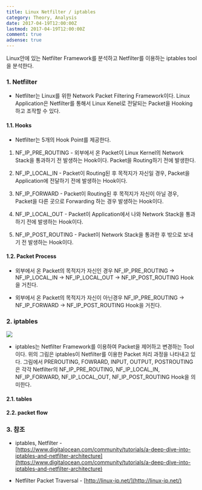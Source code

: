 ```yaml
---
title: Linux Netfilter / iptables
category: Theory, Analysis
date: 2017-04-19T12:00:00Z
lastmod: 2017-04-19T12:00:00Z
comment: true
adsense: true
---
```


Linux안에 있는 Netfilter Framework를 분석하고 Netfilter를 이용하는 iptables tool을 분석한다.

### 1. Netfilter

* Netfilter는 Linux를 위한 Network Packet Filtering Framework이다. Linux Application은 Netfilter를 통해서 Linux Kenel로 전달되는 Packet을 Hooking하고 조작할 수 있다.

#### 1.1. Hooks

* Netfilter는 5개의 Hook Point를 제공한다.

1. NF_IP_PRE_ROUTING - 외부에서 온 Packet이 Linux Kernel의 Network Stack을 통과하기 전 발생하는 Hook이다. Packet을 Routing하기 전에 발생한다.

1. NF_IP_LOCAL_IN - Packet이 Routing된 후 목적지가 자신일 경우, Packet을 Application에 전달하기 전에 발생하는 Hook이다.

1. NF_IP_FORWARD - Packet이 Routing된 후 목적지가 자신이 아닐 경우, Packet을 다른 곳으로 Forwarding 하는 경우 발생하는 Hook이다.

1. NF_IP_LOCAL_OUT - Packet이 Application에서 나와 Network Stack을 통과하기 전에 발생하는 Hook이다.

1. NF_IP_POST_ROUTING - Packet이 Network Stack을 통과한 후 밖으로 보내기 전 발생하는 Hook이다.

#### 1.2. Packet Process

* 외부에서 온 Packet의 목적지가 자신인 경우 NF_IP_PRE_ROUTING -> NF_IP_LOCAL_IN -> NF_IP_LOCAL_OUT -> NF_IP_POST_ROUTING Hook을 거친다.

* 외부에서 온 Packet의 목적지가 자신이 아닌경우 NF_IP_PRE_ROUTING -> NF_IP_FORWARD -> NF_IP_POST_ROUTING Hook을 거친다.  

### 2. iptables

![]({{site.baseurl}}images/theory_analysis/Linux_netfilter_iptables/Netfilter_Packet_Traversal.PNG)

* iptables는 Netfilter Framework를 이용하여 Packet을 제어하고 변경하는 Tool이다. 위의 그림은 iptables이 Netfilter를 이용한 Packet 처리 과정을 나타내고 있다. 그림에서 PREROUTING, FOWRARD, INPUT, OUTPUT, POSTROUTING은 각각 Netfilter의 NF_IP_PRE_ROUTING, NF_IP_LOCAL_IN, NF_IP_FORWARD, NF_IP_LOCAL_OUT, NF_IP_POST_ROUTING Hook을 의미한다.

#### 2.1. tables

#### 2.2. packet flow

### 3. 참조

* iptables, Netfilter - [https://www.digitalocean.com/community/tutorials/a-deep-dive-into-iptables-and-netfilter-architecture](https://www.digitalocean.com/community/tutorials/a-deep-dive-into-iptables-and-netfilter-architecture)

* Netfilter Packet Traversal - [http://linux-ip.net/](http://linux-ip.net/)
